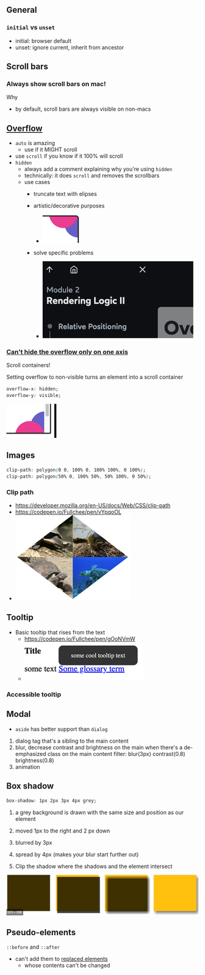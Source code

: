 ## General

###  `initial` vs `unset`

* initial: browser default
* unset: ignore current, inherit from ancestor

## Scroll bars

### Always show scroll bars on mac!

Why
* by default, scroll bars are always visible on non-macs



## [Overflow](https://courses.joshwcomeau.com/css-for-js/02-rendering-logic-2/14-overflow)
* `auto` is amazing
    * use if it MIGHT scroll
* use `scroll` if you know if it 100% will scroll
* `hidden`
    * always add a comment explaining why you're using `hidden`
    * technically: it does `scroll` and removes the scrollbars
    * use cases
        * truncate text with elipses
        * artistic/decorative purposes
            * ![b1c377c5de363ba8c6064889e2d9f6fd.png](../b1c377c5de363ba8c6064889e2d9f6fd.png)

        * solve specific problems
            * ![6279ff3f7c7ff1aa8ec781a1fc9a36c8.png](../6279ff3f7c7ff1aa8ec781a1fc9a36c8.png)

### [Can't hide the overflow only on one axis](https://courses.joshwcomeau.com/css-for-js/02-rendering-logic-2/14-overflow#scroll-containers)

Scroll containers!

Setting overflow to non-visible turns an element into a scroll container
```css
overflow-x: hidden;
overflow-y: visible;
```
![de9ff42109765ccb58504230868356c2.png](../de9ff42109765ccb58504230868356c2.png)



## Images
```css
clip-path: polygon(0 0, 100% 0, 100% 100%, 0 100%);
clip-path: polygon(50% 0, 100% 50%, 50% 100%, 0 50%);
```
### Clip path

* <https://developer.mozilla.org/en-US/docs/Web/CSS/clip-path>
* <https://codepen.io/Fullchee/pen/vYpqoOL>
* ![452a9d50f93ea6ccb6066564394f2818.png](../452a9d50f93ea6ccb6066564394f2818.png)


## Tooltip

* Basic tooltip that rises from the text
    * <https://codepen.io/Fullchee/pen/gOoNVmW>
    * ![Image not found: d097e5540a0600370559549ecc2ea03d.png](../d097e5540a0600370559549ecc2ea03d.png "Image not found: d097e5540a0600370559549ecc2ea03d.png")


### Accessible tooltip


## Modal

* `aside` has better support than `dialog`

1. dialog tag that's a sibling to the main content
2. blur, decrease contrast and brightness on the main when there's a de-emphasized class on the main content
filter: blur(3px) contrast(0.8) brightness(0.8)
3. animation


## Box shadow

```css
box-shadow: 1px 2px 3px 4px grey;
```

1. a grey background is drawn with the same size and position as our element

2. moved 1px to the right and 2 px down

3. blurred by 3px

4. spread by 4px (makes your blur start further out)

5. Clip the shadow where the shadows and the element intersect

![6c759c7b2c4ec32d9974357c2a7f72b8.png](6c759c7b2c4ec32d9974357c2a7f72b8.png "6c759c7b2c4ec32d9974357c2a7f72b8.png")


## Pseudo-elements

`::before` and `::after`

- can't add them to [replaced elements](https://developer.mozilla.org/en-US/docs/Web/CSS/Replaced_element)
    - whose contents can't be changed